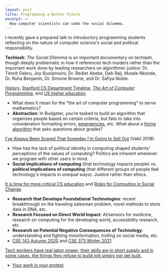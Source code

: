 ```yaml
---
layout: post
title: Programming a Better Future
excerpt: >-
  How computer scientists can undo the social dilemma.
---
```


I recently gave a prepared talk to introductory programming students reflecting on the nature of computer science's social and political responsibility.

**Techlash**: *The Social Dilemma* is an important documentary on techlash, though deeply problematic in how it references tech insiders rather than the important work done by leading researchers on algorithmic justice: Dr. Timnit Gebru, Joy Buolamwini, Dr. Rediet Abebe, Deb Raji, Mutale Nkonde, Dr. Ruha Benjamin, Dr. Simone Browne, and Dr. Safiya Noble.

[History](https://faculty.washington.edu/ajko/books/cooperative-software-development/#/history), [Stanford CS Department Timeline](https://cs.stanford.edu/about/department-timeline), [*The Art of Computer Programming*](https://www-cs-faculty.stanford.edu/~knuth/brochure.pdf), and [US higher education](https://docs.google.com/presentation/d/15UxfJnjI8P0N33xGlTqY1A39SQdxBUwQ2jflkVMmF7Q/edit#slide=id.g89649ef0a6_0_46).
- What does it mean for the "the art of computer programming" to serve mathematics?
- **Abstraction**: In Budgeter, you're tasked to build an algorithm that organizes people based on certain criteria, but fails to take into consideration formatting errors, [emergencies](https://youtu.be/h1NqpK4gDrM?t=1197), etc. What about a [hiring algorithm](https://ethicalcs.github.io/modules/hiring/stories.html) that asks questions about grades?

[I've Always Been Scared That Someday I'm Going to Sell Out](https://www.sesp.northwestern.edu/docs/publications/3518406075ecda1a468a63.pdf) (Vakil 2018).
- How has the lack of political identity in computing shaped students' perceptions of the values of computing? Politics are inherent whenever we program with other users in mind.
- **Social implications of computing** (that technology impacts people) vs. **political implications of computing** (that different groups of people feel technology's impacts in unequal ways). Justice rather than ethics.

[It is time for more critical CS education](https://cacm.acm.org/magazines/2020/11/248199-it-is-time-for-more-critical-cs-education/fulltext) and [Roles for Computing in Social Change](https://arxiv.org/abs/1912.04883).
- **Research that Develops Foundational Technologies**: recent breakthrough on the traveling salesman problem, novel methods to store data in DNA, etc.
- **Research Focused on Direct World Impact**: AI/sensors for medicine, research on computing for the developing world, accessibility research, etc.
- **Research on Potential Negative Consequences of Technology**: understanding and fighting misinformation, trolling on social media, etc.
- [CSE 143 Autumn 2020](https://courses.cs.washington.edu/courses/cse143/20au/) and [CSE 373 Winter 2021](https://courses.cs.washington.edu/courses/cse373/21wi/).

[Tech workers have real labor power; their skills are in short supply and in some cases, the things they refuse to build will simply not get built.](https://www.youtube.com/watch?v=Ep78A-jtcrE)
- [Your work is your protest](https://docs.google.com/presentation/d/1M1PPIKy3fWZBqyB0VS-YfZ1gmtdq9Yc4jIL8Pr0IZiM/edit#slide=id.g58d7c8036c_0_96).
